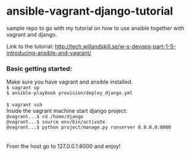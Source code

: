# ansible-vagrant-django-tutorial
sample repo to go with my tutorial on how to use ansible together with vagrant and django.

Link to the tutorial:
http://tech.willandskill.se/w-s-devops-part-1-5-introducing-ansible-and-vagrant/

### Basic getting started:

Make sure you have vagrant and ansible installed.<br>
`$ vagrant up` <br>
`$ ansible-playbook provision/deploy_django.yml`<br>
<br>
`$ vagrant ssh`<br>
Inside the vagrant machine start django project:<br>
`@vagrant...$ cd /home/django`<br>
`@vagrant...$ source env/bin/activate`<br>
`@vagrant...$ python project/manage.py runserver 0.0.0.0:8000`<br>
<br><br>
From the host go to 127.0.0.1:8000 and enjoy!
